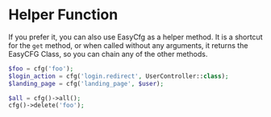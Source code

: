 # Helper Function
<!-- [[TOC]] -->

If you prefer it, you can also use EasyCfg as a helper method. It is a shortcut for the `get` method, or when called without any arguments, it returns the EasyCFG Class, so you can chain any of the other methods.

```php
$foo = cfg('foo');
$login_action = cfg('login.redirect', UserController::class);
$landing_page = cfg('landing_page', $user);

$all = cfg()->all();
cfg()->delete('foo');
```
